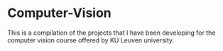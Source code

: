 # Computer-Vision
This is a compilation of the projects that I have been developing for the computer vision course offered by KU Leuven university.


